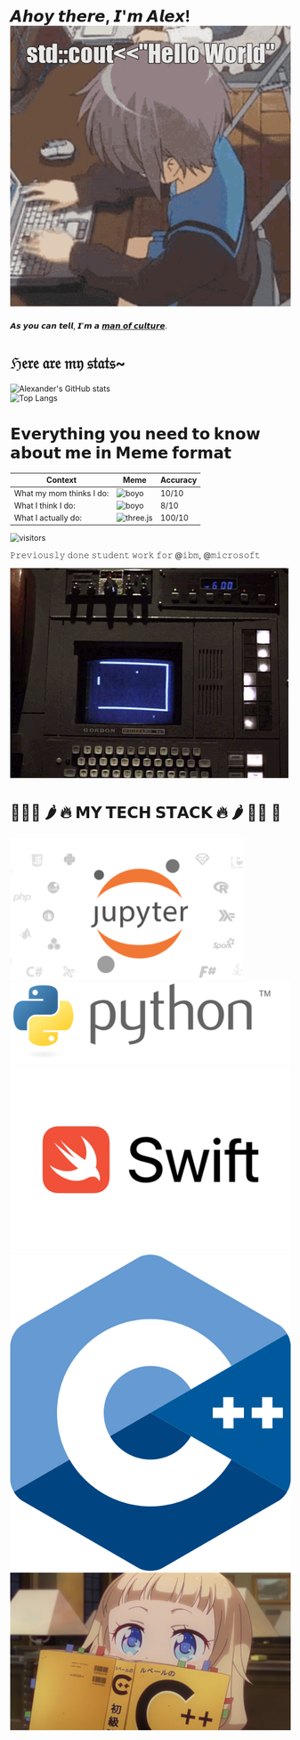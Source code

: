 # 𝘼𝙝𝙤𝙮 𝙩𝙝𝙚𝙧𝙚, 𝙄'𝙢 𝘼𝙡𝙚𝙭! ![](https://github.com/Alex1602e19/raw/blob/main/tenor.gif)

𝘼𝙨 𝙮𝙤𝙪 𝙘𝙖𝙣 𝙩𝙚𝙡𝙡, 𝙄'𝙢 𝙖 [𝙢𝙖𝙣 𝙤𝙛 𝙘𝙪𝙡𝙩𝙪𝙧𝙚](https://www.youtube.com/watch?v=755BDwzxv5c&t=3s).

# ℌ𝔢𝔯𝔢 𝔞𝔯𝔢 𝔪𝔶 𝔰𝔱𝔞𝔱𝔰~

![Alexander's GitHub stats](https://github-readme-stats.vercel.app/api?username=alex1602e19&show_icons=true&theme=outrun)\
![Top Langs](https://github-readme-stats.vercel.app/api/top-langs/?username=alex1602e19&hide=javascript,html)

# 𝗘𝘃𝗲𝗿𝘆𝘁𝗵𝗶𝗻𝗴 𝘆𝗼𝘂 𝗻𝗲𝗲𝗱 𝘁𝗼 𝗸𝗻𝗼𝘄 𝗮𝗯𝗼𝘂𝘁 𝗺𝗲 𝗶𝗻 𝗠𝗲𝗺𝗲 𝗳𝗼𝗿𝗺𝗮𝘁
Context | Meme | Accuracy
-|-|-
What my mom thinks I do: | ![boyo](https://media.giphy.com/media/kGXBU6bGjXtDzz4iLx/source.gif)| 10/10
What I think I do: | ![boyo](https://media.giphy.com/media/CLPm6lHStv1O1N2bHq/source.gif)| 8/10
What I actually do: | ![three.js](https://media.giphy.com/media/4xQEm8cZdJrSwrohcJ/source.gif)|100/10

![visitors](https://visitor-badge.glitch.me/badge?page_id=page.id)

𝙿𝚛𝚎𝚟𝚒𝚘𝚞𝚜𝚕𝚢 𝚍𝚘𝚗𝚎 𝚜𝚝𝚞𝚍𝚎𝚗𝚝 𝚠𝚘𝚛𝚔 𝚏𝚘𝚛 @𝚒𝚋𝚖, @𝚖𝚒𝚌𝚛𝚘𝚜𝚘𝚏𝚝

![](https://github.com/Alex1602e19/raw/blob/main/giphy%20(1).gif)

# 🥵👨‍🚒 🌶 🔥 𝗠𝗬 𝗧𝗘𝗖𝗛 𝗦𝗧𝗔𝗖𝗞 🔥 🌶 👨‍🚒 🥵

![](https://github.com/Alex1602e19/raw/blob/main/Screen%20Shot%202021-05-01%20at%201.58.30%20AM.png)
![](https://github.com/Alex1602e19/raw/blob/main/python-logo-generic.svg)
![](https://github.com/Alex1602e19/raw/blob/main/Swift_(programming_language)-Logo.wine.png)
![](https://github.com/Alex1602e19/raw/blob/main/ISO_C%2B%2B_Logo.svg)
![](https://github.com/Alex1602e19/raw/blob/main/Sakura_Nene_CPP.jpg)

<!-- **Alex1602e19/Alex1602e19** is a ✨ _special_ ✨ repository because its `README.md` (this file) appears on your GitHub profile. -->

<!-- 💫  I'm currently studying something I'm excited about or off building a cool project :)\
🧱  I’ve always enjoyed the creativity of engineering and sharing this passion in others.\
💬  Ask me about IBM Z ONE, Microsoft learn, Azure, or student leadership with the SSCCC. \
📫  How to reach me: alex1.602e-19.us@ieee.org or let's connect on [Linkedin](https://linkedin.com/in/math-boy-does-math)!
